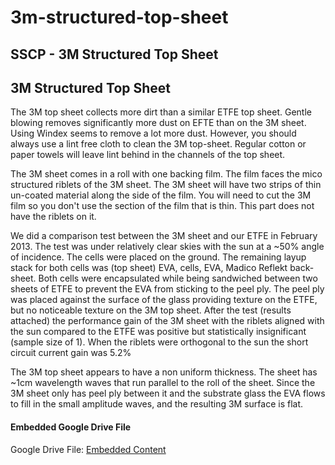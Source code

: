# 3m-structured-top-sheet

## SSCP - 3M Structured Top Sheet

## 3M Structured Top Sheet

The 3M top sheet collects more dirt than a similar ETFE top sheet. Gentle blowing removes significantly more dust on EFTE than on the 3M sheet. Using Windex seems to remove a lot more dust. However, you should always use a lint free cloth to clean the 3M top-sheet. Regular cotton or paper towels will leave lint behind in the channels of the top sheet.

The 3M sheet comes in a roll with one backing film. The film faces the mico structured riblets of the 3M sheet. The 3M sheet will have two strips of thin un-coated material along the side of the film. You will need to cut the 3M film so you don't use the section of the film that is thin. This part does not have the riblets on it.&#x20;

We did a comparison test between the 3M sheet and our ETFE in February 2013. The test was under relatively clear skies with the sun at a \~50% angle of incidence. The cells were placed on the ground. The remaining layup stack for both cells was (top sheet) EVA, cells, EVA, Madico Reflekt back-sheet. Both cells were encapsulated while being sandwiched between two sheets of ETFE to prevent the EVA from sticking to the peel ply. The peel ply was placed against the surface of the glass providing texture on the ETFE, but no noticeable texture on the 3M top sheet. After the test (results attached) the performance gain of the 3M sheet with the riblets aligned with the sun compared to the ETFE was positive but statistically insignificant (sample size of 1). When the riblets were orthogonal to the sun the short circuit current gain was 5.2%

The 3M top sheet appears to have a non uniform thickness. The sheet has \~1cm wavelength waves that run parallel to the roll of the sheet. Since the 3M sheet only has peel ply between it and the substrate glass the EVA flows to fill in the small amplitude waves, and the resulting 3M surface is flat.

#### Embedded Google Drive File

Google Drive File: [Embedded Content](https://drive.google.com/embeddedfolderview?id=1PUSTrL6AjK0WbozS8Zege_1jdFSK6w2R#list)
